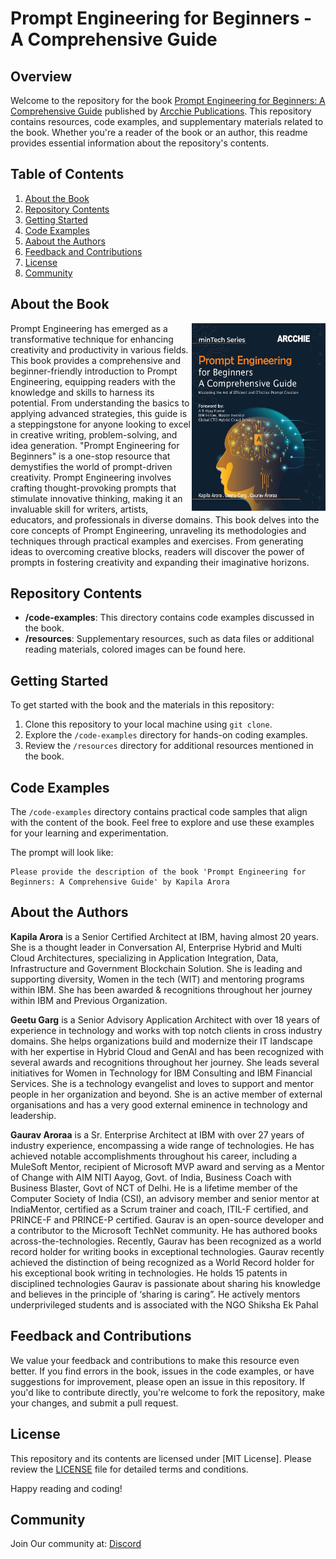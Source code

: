 # Prompt Engineering for Beginners - A Comprehensive Guide

## Overview

Welcome to the repository for the book [Prompt Engineering for Beginners: A Comprehensive Guide](https://www.amazon.com/dp/B0D87DSZVN) published by [Arcchie Publications](https://arcchieonline.com). This repository contains resources, code examples, and supplementary materials related to the book. Whether you're a reader of the book or an author, this readme provides essential information about the repository's contents.

## Table of Contents

1. [About the Book](#about-the-book)
2. [Repository Contents](#repository-contents)
3. [Getting Started](#getting-started)
4. [Code Examples](#code-examples)
5. [Aabout the Authors](#about-the-authors)
6. [Feedback and Contributions](#feedback-and-contributions)
7. [License](#license)
8. [Community](#community)

## About the Book
<a href="https://arcchieonline.com/books"><img src="/resources/9788196612771_Thumbnail.jpg" height="300px" align="right"></a>
Prompt Engineering has emerged as a transformative technique for enhancing creativity and productivity in various fields. This book provides a comprehensive and beginner-friendly introduction to Prompt Engineering, equipping readers with the knowledge and skills to harness its potential. From understanding the basics to applying advanced strategies, this guide is a steppingstone for anyone looking to excel in creative writing, problem-solving, and idea generation.
"Prompt Engineering for Beginners" is a one-stop resource that demystifies the world of prompt-driven creativity. Prompt Engineering involves crafting thought-provoking prompts that stimulate innovative thinking, making it an invaluable skill for writers, artists, educators, and professionals in diverse domains. This book delves into the core concepts of Prompt Engineering, unraveling its methodologies and techniques through practical examples and exercises. From generating ideas to overcoming creative blocks, readers will discover the power of prompts in fostering creativity and expanding their imaginative horizons.


## Repository Contents

- **/code-examples**: This directory contains code examples discussed in the book.
- **/resources**: Supplementary resources, such as data files or additional reading materials, colored images can be found here.
  
## Getting Started

To get started with the book and the materials in this repository:

1. Clone this repository to your local machine using `git clone`.
2. Explore the `/code-examples` directory for hands-on coding examples.
3. Review the `/resources` directory for additional resources mentioned in the book.

## Code Examples

The `/code-examples` directory contains practical code samples that align with the content of the book. Feel free to explore and use these examples for your learning and experimentation.

The prompt will look like:
```
Please provide the description of the book 'Prompt Engineering for Beginners: A Comprehensive Guide' by Kapila Arora 

```

## About the Authors

**Kapila Arora** is a Senior Certified Architect at IBM, having almost 20 years. She is a thought leader in Conversation AI, Enterprise Hybrid and Multi Cloud Architectures, specializing in Application Integration, Data, Infrastructure and Government Blockchain Solution. She is leading and supporting diversity, Women in the tech (WIT) and mentoring programs within IBM. She has been awarded & recognitions throughout her journey within IBM and Previous Organization. 

**Geetu Garg** is a Senior Advisory Application Architect with over 18 years of experience in technology and works with top notch clients in cross industry domains. She helps organizations build and modernize their IT landscape with her expertise in Hybrid Cloud and GenAI and has been recognized with several awards and recognitions throughout her journey.
She leads several initiatives for Women in Technology for IBM Consulting and IBM Financial Services. She is a technology evangelist and loves to support and mentor people in her organization and beyond. She is an active member of external organisations and has a very good external eminence in technology and leadership.

**Gaurav Aroraa** is a Sr. Enterprise Architect at IBM with over 27 years of industry experience, encompassing a wide range of technologies. He has achieved notable accomplishments throughout his career, including a MuleSoft Mentor, recipient of Microsoft MVP award and serving as a Mentor of Change with AIM NITI Aayog, Govt. of India, Business Coach with Business Blaster, Govt of NCT of Delhi. He is a lifetime member of the Computer Society of India (CSI), an advisory member and senior mentor at IndiaMentor, certified as a Scrum trainer and coach, ITIL-F certified, and PRINCE-F and PRINCE-P certified. Gaurav is an open-source developer and a contributor to the Microsoft TechNet community. He has authored books across-the-technologies. Recently, Gaurav has been recognized as a world record holder for writing books in exceptional technologies.
Gaurav recently achieved the distinction of being recognized as a World Record holder for his exceptional book writing in technologies. He holds 15 patents in disciplined technologies Gaurav is passionate about sharing his knowledge and believes in the principle of ‘sharing is caring”. He actively mentors underprivileged students and is associated with the NGO Shiksha Ek Pahal


## Feedback and Contributions

We value your feedback and contributions to make this resource even better. If you find errors in the book, issues in the code examples, or have suggestions for improvement, please open an issue in this repository. If you'd like to contribute directly, you're welcome to fork the repository, make your changes, and submit a pull request.

## License

This repository and its contents are licensed under [MIT License]. Please review the [LICENSE](LICENSE) file for detailed terms and conditions.

Happy reading and coding!

## Community
Join Our community at: [Discord](https://discord.gg/z26SenmpEt)
